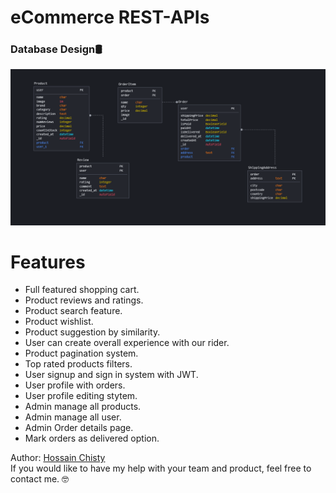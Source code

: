 # eCommerce REST-APIs 

### Database Design🛢
![Database Design](https://github.com/hossainchisty/eCommerce-backend-APIs/blob/master/e-commerce-database-desgin.png)

# Features
* Full featured shopping cart.
* Product reviews and ratings.
* Product search feature.
* Product wishlist.
* Product suggestion by similarity.
* User can create overall experience with our rider.
* Product pagination system.
* Top rated products filters.
* User signup and sign in system with JWT.
* User profile with orders.
* User profile editing stytem.
* Admin manage all products.
* Admin manage all user.
* Admin Order details page.
* Mark orders as delivered option.

Author:
<a href="https://www.linkedin.com/in/hossainchisty/" target="_blank">Hossain Chisty</a><br>
If you would like to have my help with your team and product, feel free to contact me. 🤓


